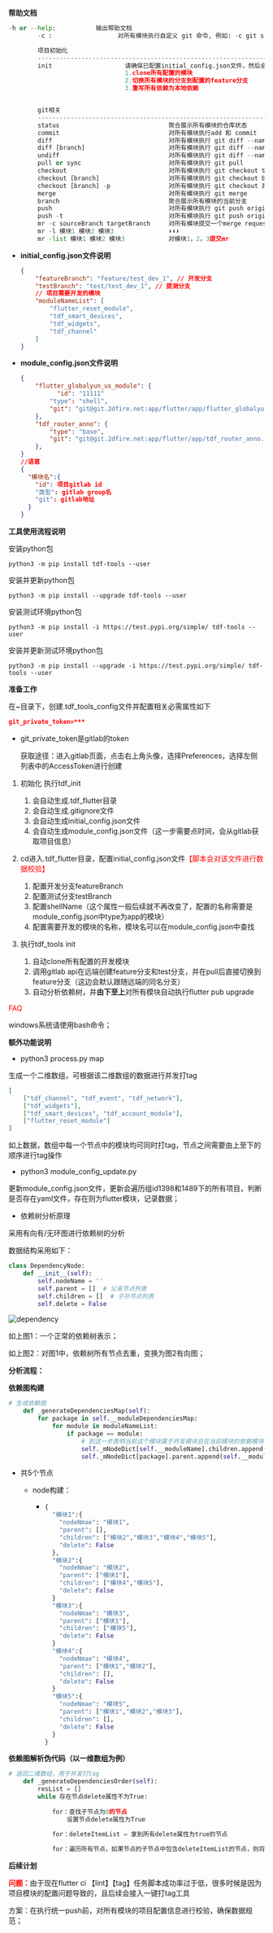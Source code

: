**帮助文档**

```python
-h or --help:           输出帮助文档
        -c :                  对所有模块执行自定义 git 命令, 例如: -c git status.

        项目初始化
        ------------------------------------------------------------------------
        init                    请确保已配置initial_config.json文件，然后会执行以下步骤：
                                1.clone所有配置的模块
                                2.切换所有模块的分支到配置的feature分支
                                3.重写所有依赖为本地依赖


        git相关
        ------------------------------------------------------------------------
        status                              聚合展示所有模块的仓库状态
        commit                              对所有模块执行add 和 commit
        diff                                对所有模块执行 git diff --name-only 当前分支..master
        diff [branch]                       对所有模块执行 git diff --name-only 当前分支..[branch]
        undiff                              对所有模块执行 git diff --name-only [feature分支]..[test分支] 比对feature和test分支的代码（确保提测代码没有遗漏）
        pull or sync                        对所有模块执行 git pull
        checkout                            对所有模块执行 git checkout 切换到配置在initial_config.json中的feature分支
        checkout [branch]                   对所有模块执行 git checkout branch
        checkout [branch] -p                对所有模块执行 git checkout 并push到远程，跟踪来自 'origin' 的远程分支
        merge                               对所有模块执行 git merge
        branch                              聚合展示所有模块的当前分支
        push                                对所有模块执行 git push origin 当前分支
        push -t                             对所有模块执行 git push origin 当前分支 并为所有开发模块创建MR
        mr -c sourceBranch targetBranch     对所有模块提交一个merge request 源分支featureBranch，目标分支testBranch
        mr -l 模块1 模块2 模块3               ⬇⬇⬇
        mr -list 模块1 模块2 模块3            对模块1，2，3提交mr
```





- **initial_config.json文件说明**

  ```json
  {
      "featureBranch": "feature/test_dev_1", // 开发分支
      "testBranch": "test/test_dev_1", // 提测分支
      // 项目需要开发的模块
      "moduleNameList": [
          "flutter_reset_module",
          "tdf_smart_devices",
          "tdf_widgets",
          "tdf_channel"
      ]
  }
  ```

- **module_config.json文件说明**

  ```json
  {
      "flutter_globalyun_us_module": {
        	"id": "11111"
          "type": "shell",
          "git": "git@git.2dfire.net:app/flutter/app/flutter_globalyun_us_module.git"
      },
      "tdf_router_anno": {
          "type": "base",
          "git": "git@git.2dfire.net:app/flutter/app/tdf_router_anno.git"
      },
  }
  //语意
  {
    "模块名":{
      "id": 项目gitlab id
      "类型": gitlab group名
      "git": gitlab地址
    }
  }
  ```





**工具使用流程说明**

安装python包
```
python3 -m pip install tdf-tools --user
```
安装并更新python包
```
python3 -m pip install --upgrade tdf-tools --user
```

安装测试环境python包
```
python3 -m pip install -i https://test.pypi.org/simple/ tdf-tools --user
```

安装并更新测试环境python包
```
python3 -m pip install --upgrade -i https://test.pypi.org/simple/ tdf-tools --user
```



**准备工作**

在~目录下，创建.tdf_tools_config文件并配置相关必需属性如下

```json
git_private_token=***
```

* git_private_token是gitlab的token

  获取途径：进入gitlab页面，点击右上角头像，选择Preferences，选择左侧列表中的AccessToken进行创建



1. 初始化
    执行tdf_init
    1. 会自动生成.tdf_flutter目录
    2. 会自动生成.gitignore文件
    3. 会自动生成initial_config.json文件
    4. 会自动生成module_config.json文件（这一步需要点时间，会从gitlab获取项目信息）


2. cd进入.tdf_flutter目录，配置initial_config.json文件<span style="color:#ff0000">【脚本会对该文件进行数据校验】</span>
   1. 配置开发分支featureBranch
   2. 配置测试分支testBranch
   3. 配置shellName（这个属性一般后续就不再改变了，配置的名称需要是module_config.json中type为app的模块）
   3. 配置需要开发的模块的名称，模块名可以在module_config.json中查找



3. 执行tdf_tools init
   1. 自动clone所有配置的开发模块
   2. 调用gitlab api在远端创建feature分支和test分支，并在pull后直接切换到feature分支（这边会默认跟随远端的同名分支）
   3. 自动分析依赖树，并**由下至上**对所有模块自动执行flutter pub upgrade

<span style="color:#ff0000">FAQ</span>

windows系统请使用bash命令；






**额外功能说明**

- python3 process.py map

生成一个二维数组，可根据该二维数组的数据进行并发打tag

```json
[
	["tdf_channel", "tdf_event", "tdf_network"], 
	["tdf_widgets"], 
	["tdf_smart_devices", "tdf_account_module"], 
	["flutter_reset_module"]
]
```

如上数据，数组中每一个节点中的模块均可同时打tag，节点之间需要由上至下的顺序进行tag操作



- python3 module_config_update.py

更新module_config.json文件，更新会遍历组id1398和1489下的所有项目，判断是否存在yaml文件，存在则为flutter模块，记录数据；



- 依赖树分析原理

采用有向有/无环图进行依赖树的分析

数据结构采用如下：

```python
class DependencyNode:
    def __init__(self):
        self.nodeName = ''
        self.parent = []  # 父亲节点列表
        self.children = []  # 子孙节点列表
        self.delete = False
```

![dependency](./README_DIR/dependency.png)

如上图1：一个正常的依赖树表示；

如上图2：对图1中，依赖树所有节点去重，变换为图2有向图；	



**分析流程：**

**依赖图构建**

```python
# 生成依赖图
    def _generateDependenciesMap(self):
        for package in self.__moduleDependenciesMap:
            for module in moduleNameList:
                if package == module:
                    # 到这一步表明当前这个模块属于开发模块且在当前模块的依赖模块列表中，是当前模块的子模块
                    self._mNodeDict[self.__moduleName].children.append(package)
                    self._mNodeDict[package].parent.append(self.__moduleName)
```

- 共5个节点

  - node构建：

    - ```python
      {
      	"模块1":{
          "nodeNmae": "模块1",
          "parent": [],
          "children": ["模块2","模块3","模块4","模块5"],
          "delete": False
      	},
      	"模块2":{
          "nodeNmae": "模块2",
          "parent": ["模块1"],
          "children": ["模块4","模块5"],
          "delete": False
      	}
      	"模块3":{
          "nodeNmae": "模块3",
          "parent": ["模块1"],
          "children": ["模块5"],
          "delete": False
      	}
      	"模块4":{
          "nodeNmae": "模块4",
          "parent": ["模块1","模块2"],
          "children": [],
          "delete": False
      	}
      	"模块5":{
          "nodeNmae": "模块5",
          "parent": ["模块1","模块2","模块3"],
          "children": [],
          "delete": False
      	}
      }
      ```

**依赖图解析伪代码（以一维数组为例）**

```python
# 返回二维数组，用于并发打tag
    def _generateDependenciesOrder(self):
        resList = []
        while 存在节点delete属性不为True:
            
            for：查找子节点为0的节点
            	设置节点delete属性为True
              
            for：deleteItemList = 拿到所有delete属性为true的节点

            for：遍历所有节点，如果节点的子节点中包含deleteItemList的节点，则将其从子节点列表中删除
```









**后续计划**

<span style="color:#ff0000">**问题：**</span>由于现在flutter ci 【lint】【tag】任务脚本成功率过于低，很多时候是因为项目模块的配置问题导致的，且后续会接入一键打tag工具

方案：在执行统一push前，对所有模块的项目配置信息进行校验，确保数据规范；

